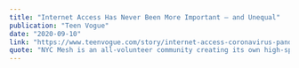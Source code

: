 ```yaml
---
title: "Internet Access Has Never Been More Important — and Unequal"
publication: "Teen Vogue"
date: "2020-09-10"
link: "https://www.teenvogue.com/story/internet-access-coronavirus-pandemic"
quote: "NYC Mesh is an all-volunteer community creating its own high-speed internet service"
---
```


